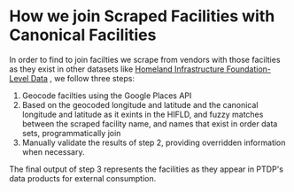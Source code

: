 # How we join Scraped Facilities with Canonical Facilities
In order to find to join facilties we scrape from vendors with those facilties as they exist in other datasets like [Homeland Infrastructure Foundation-Level Data](https://hifld-geoplatform.opendata.arcgis.com/datasets/prison-boundaries/data) , we follow three steps:
1) Geocode facilties using the Google Places API
2) Based on the geocoded longitude and latitude and the canonical longitude and latitude as it exints in the HIFLD, and fuzzy matches between the scraped facility name, and names that exist in order data sets, programmatically join
3) Manually validate the results of step 2, providing overridden information when necessary.

The final output of step 3 represents the facilities as they appear in PTDP's data products for external consumption.